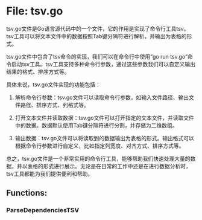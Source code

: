 # File: tsv.go

tsv.go文件是Go语言源代码中的一个文件，它的作用是实现了命令行工具tsv。tsv工具可以将文本文件中的数据按照Tab键分隔符进行解析，并输出为表格的形式。

tsv.go文件中包含了tsv命令的实现，我们可以在命令行中使用“go run tsv.go”命令启动tsv工具。tsv工具支持多种命令行参数，通过这些参数我们可以自定义输出结果的格式、排序方式等。

具体来说，tsv.go文件实现的功能包括：

1. 解析命令行参数：tsv.go文件可以读取命令行参数，如输入文件路径、输出文件路径、排序方式、列格式等。

2. 打开文本文件并读取数据：tsv.go文件可以打开指定的文本文件，并读取文件中的数据。数据默认使用Tab键分隔符进行分割，并存储为二维数组。

3. 输出数据：tsv.go文件可以将读取到的数据输出为表格的形式。输出格式可以根据命令行参数进行自定义，比如指定列宽度、对齐方式、排序方式等。

总之，tsv.go文件是一个非常实用的命令行工具，能够帮助我们快速处理大量的数据，并以表格的形式进行展示。无论是在日常的工作中还是在进行数据分析时，tsv工具都能为我们提供便利和帮助。

## Functions:

### ParseDependenciesTSV





